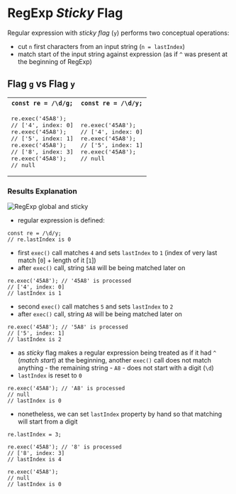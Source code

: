 # RegExp _Sticky_ Flag

Regular expression with  _sticky flag_ (`y`) performs two conceptual operations:
* cut `n` first characters from an input string (`n = lastIndex`)
* match start of the input string against expression (as if `^` was present at the beginning of RegExp)

## Flag `g`  vs Flag `y`

<table>
<tr>
<th><code>const re = /\d/g;</code></th>
<th><code>const re = /\d/y;</code></th>
</tr>
<tr>
<td>
<pre>
re.exec('45A8');
// ['4', index: 0]
re.exec('45A8');
// ['5', index: 1]
re.exec('45A8');
// ['8', index: 3]
re.exec('45A8');
// null
</pre>
</td>
<td>
<pre>
re.exec('45A8');
// ['4', index: 0]
re.exec('45A8');
// ['5', index: 1]
re.exec('45A8');
// null
</pre>
</td>
</tr>
</table>

### Results Explanation

![RegExp global and sticky](https://github.com/damianc/dev-notes/blob/master/_images/javascript/re-global-sticky-general.png "RegExp global and sticky")

* regular expression is defined:

```
const re = /\d/y;
// re.lastIndex is 0
```

* first `exec()` call matches `4` and sets `lastIndex` to `1` (index of very last match [`0`] + length of it [`1`])
* after `exec()` call, string `5A8` will be being matched later on

```
re.exec('45A8'); // '45A8' is processed
// ['4', index: 0]
// lastIndex is 1
```

* second `exec()` call matches `5` and sets `lastIndex` to `2`
* after `exec()` call, string `A8` will be being matched later on

```
re.exec('45A8'); // '5A8' is processed
// ['5', index: 1]
// lastIndex is 2
```

* as _sticky_ flag makes a regular expression being treated as if it had `^` (_match start_) at the beginning, another `exec()` call does not match anything - the remaining string - `A8` - does not start with a digit (`\d`)
* `lastIndex` is reset to `0`
```
re.exec('45A8'); // 'A8' is processed
// null
// lastIndex is 0
```

* nonetheless, we can set `lastIndex` property by hand so that matching will start from a digit

```
re.lastIndex = 3;

re.exec('45A8'); // '8' is processed
// ['8', index: 3]
// lastIndex is 4

re.exec('45A8');
// null
// lastIndex is 0
```
